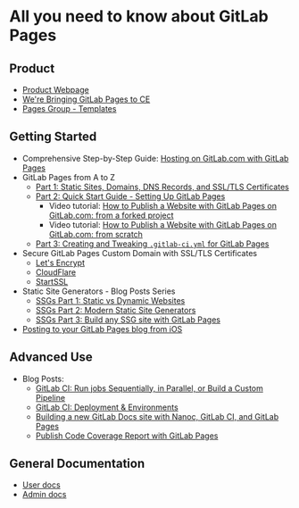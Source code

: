# All you need to know about GitLab Pages

## Product

- [Product Webpage](https://pages.gitlab.io)
- [We're Bringing GitLab Pages to CE](https://about.gitlab.com/2016/12/24/were-bringing-gitlab-pages-to-community-edition/)
- [Pages Group - Templates](https://gitlab.com/pages)

## Getting Started

- Comprehensive Step-by-Step Guide: [Hosting on GitLab.com with GitLab Pages](https://about.gitlab.com/2016/04/07/gitlab-pages-setup/)
- GitLab Pages from A to Z
  - [Part 1: Static Sites, Domains, DNS Records, and SSL/TLS Certificates](pages_static_sites_domains_dns_records_ssl_tls_certificates.html)
  - [Part 2: Quick Start Guide - Setting Up GitLab Pages](https://gitlab.com/marcia/drafts/blob/master/pages/pages_part-2.md)
      - Video tutorial: [How to Publish a Website with GitLab Pages on GitLab.com: from a forked project](#LINK)
      - Video tutorial: [How to Publish a Website with GitLab Pages on GitLab.com: from scratch](#LINK)
  - [Part 3: Creating and Tweaking `.gitlab-ci.yml` for GitLab Pages](#LINK)
- Secure GitLab Pages Custom Domain with SSL/TLS Certificates
  - [Let's Encrypt](https://about.gitlab.com/2016/04/11/tutorial-securing-your-gitlab-pages-with-tls-and-letsencrypt/)
  - [CloudFlare](https://about.gitlab.com/2017/02/07/setting-up-gitlab-pages-with-cloudflare-certificates/)
  - [StartSSL](https://about.gitlab.com/2016/06/24/secure-gitlab-pages-with-startssl/)
- Static Site Generators - Blog Posts Series
  - [SSGs Part 1: Static vs Dynamic Websites](https://about.gitlab.com/2016/06/03/ssg-overview-gitlab-pages-part-1-dynamic-x-static/)
  - [SSGs Part 2: Modern Static Site Generators](https://about.gitlab.com/2016/06/10/ssg-overview-gitlab-pages-part-2/)
  - [SSGs Part 3: Build any SSG site with GitLab Pages](https://about.gitlab.com/2016/06/17/ssg-overview-gitlab-pages-part-3-examples-ci/)
- [Posting to your GitLab Pages blog from iOS](https://about.gitlab.com/2016/08/19/posting-to-your-gitlab-pages-blog-from-ios/)

## Advanced Use

- Blog Posts:
  - [GitLab CI: Run jobs Sequentially, in Parallel, or Build a Custom Pipeline](https://about.gitlab.com/2016/07/29/the-basics-of-gitlab-ci/)
  - [GitLab CI: Deployment & Environments](https://about.gitlab.com/2016/08/26/ci-deployment-and-environments/)
  - [Building a new GitLab Docs site with Nanoc, GitLab CI, and GitLab Pages](https://about.gitlab.com/2016/12/07/building-a-new-gitlab-docs-site-with-nanoc-gitlab-ci-and-gitlab-pages/)
  - [Publish Code Coverage Report with GitLab Pages](https://about.gitlab.com/2016/11/03/publish-code-coverage-report-with-gitlab-pages/)

## General Documentation

- [User docs](../user/project/pages/)
- [Admin docs](administration.html)
